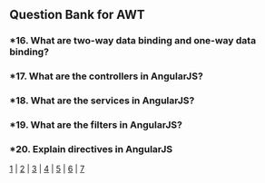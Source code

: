 ## Question Bank for AWT

### *16. What are two-way data binding and one-way data binding?

### *17. What are the controllers in AngularJS?

### *18. What are the services in AngularJS?

### *19. What are the filters in AngularJS?

### *20. Explain directives in AngularJS

[1](index.md) | [2](two.md) | [3](three.md) | [4](4.md) | [5](5.md) | [6](6.md) | [7](7.md)
